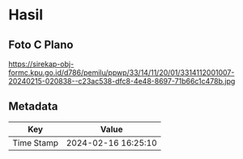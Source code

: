 # Hasil

## Foto C Plano

https://sirekap-obj-formc.kpu.go.id/d786/pemilu/ppwp/33/14/11/20/01/3314112001007-20240215-020838--c23ac538-dfc8-4e48-8697-71b66c1c478b.jpg


## Metadata

| Key        | Value               |
| ---------- | ------------------- |
| Time Stamp | 2024-02-16 16:25:10 |



